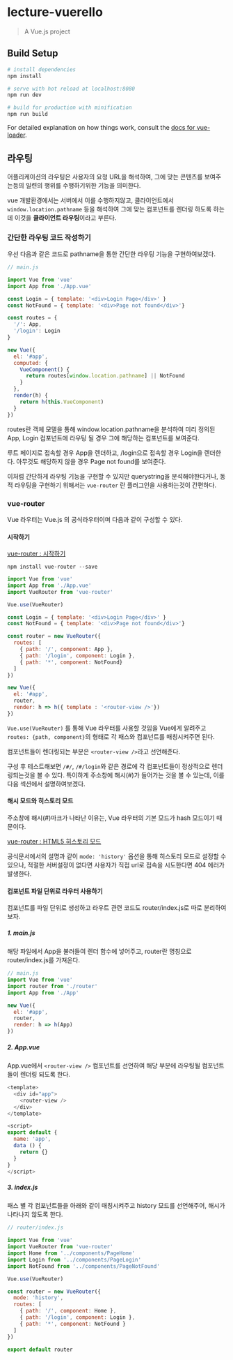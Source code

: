 # lecture-vuerello

> A Vue.js project

## Build Setup

``` bash
# install dependencies
npm install

# serve with hot reload at localhost:8080
npm run dev

# build for production with minification
npm run build
```

For detailed explanation on how things work, consult the [docs for vue-loader](http://vuejs.github.io/vue-loader).

## 라우팅

어플리케이션의 라우팅은 사용자의 요청 URL을 해석하여, 그에 맞는 콘텐츠를 보여주는등의 일련의 행위를 수행하기위한 기능을 의미한다.

vue 개발환경에서는 서버에서 이를 수행하지않고, 클라이언트에서 `window.location.pathname` 등을 해석하여 그에 맞는 컴포넌트를 렌더링 하도록 하는데 이것을 **클라이언트 라우팅**이라고 부른다.

### 간단한 라우팅 코드 작성하기

우선 다음과 같은 코드로 pathname을 통한 간단한 라우팅 기능을 구현하여보겠다.

``` javascript
// main.js

import Vue from 'vue'
import App from './App.vue'

const Login = { template: '<div>Login Page</div>' }
const NotFound = { template: '<div>Page not found</div>'}

const routes = {
  '/': App,
  '/login': Login
}

new Vue({
  el: '#app',
  computed: {
    VueComponent() {
      return routes[window.location.pathname] || NotFound
    }
  },
  render(h) {
    return h(this.VueComponent)
  }
})

```

routes란 객체 모델을 통해 window.location.pathname을 분석하여 미리 정의된 App, Login 컴포넌트에 라우팅 될 경우 그에 해당하는 컴포넌트를 보여준다.

루트 페이지로 접속할 경우 App을 렌더하고, /login으로 접속할 경우 Login을 렌더한다. 아무것도 해당하지 않을 경우 Page not found를 보여준다.

이처럼 간단하게 라우팅 기능을 구현할 수 있지만 querystring을 분석해야한다거나, 동적 라우팅을 구현하기 위해서는 `vue-router` 란 플러그인을 사용하는것이 간편하다.

### vue-router

Vue 라우터는 Vue.js 의 공식라우터이며 다음과 같이 구성할 수 있다.

#### 시작하기

[vue-router : 시작하기](https://router.vuejs.org/kr/guide/)

```
npm install vue-router --save
```

``` javascript
import Vue from 'vue'
import App from './App.vue'
import VueRouter from 'vue-router'

Vue.use(VueRouter)

const Login = { template: '<div>Login Page</div>' }
const NotFound = { template: '<div>Page not found</div>'}

const router = new VueRouter({
  routes: [
    { path: '/', component: App },
    { path: '/login', component: Login },
    { path: '*', component: NotFound}
  ]
})

new Vue({
  el: '#app',
  router,
  render: h => h({ template : '<router-view />'})
})
```

`Vue.use(VueRouter)` 를 통해 Vue 라우터를 사용할 것임을 Vue에게 알려주고 `routes: {path, component}`의 형태로 각 패스와 컴포넌트를 매칭시켜주면 된다.

컴포넌트들이 렌더링되는 부분은 `<router-view />`라고 선언해준다.

구성 후 테스트해보면 `/#/`, `/#/login`와 같은 경로에 각 컴포넌트들이 정상적으로 렌더링되는것을 볼 수 있다. 특이하게 주소창에 해시(#)가 들어가는 것을 볼 수 있는데, 이를 다음 섹션에서 설명하여보겠다.

#### 해시 모드와 히스토리 모드

주소창에 해시(#)마크가 나타난 이유는, Vue 라우터의 기본 모드가 hash 모드이기 때문이다. 

[vue-router : HTML5 히스토리 모드](https://router.vuejs.org/kr/guide/essentials/history-mode.html)

공식문서에서의 설명과 같이 `mode: 'history'` 옵션을 통해 히스토리 모드로 설정할 수 있으나, 적절한 서버설정이 없다면 사용자가 직접 url로 접속을 시도한다면 404 에러가 발생한다.

#### 컴포넌트 파일 단위로 라우터 사용하기

컴포넌트를 파일 단위로 생성하고 라우트 관련 코드도 router/index.js로 따로 분리하여 보자.

##### 1. main.js

해당 파일에서 App을 불러들여 렌더 함수에 넣어주고, router란 명칭으로 router/index.js를 가져온다.

``` javascript
// main.js
import Vue from 'vue'
import router from './router'
import App from './App'

new Vue({
  el: '#app',
  router,
  render: h => h(App)
})
```

##### 2. App.vue

App.vue에서 `<router-view />` 컴포넌트를 선언하여 해당 부분에 라우팅될 컴포넌트들이 렌더링 되도록 한다.

``` javascript
<template>
  <div id="app">
    <router-view />
  </div>
</template>

<script>
export default {
  name: 'app',
  data () {
    return {}
  }
}
</script>
```

##### 3. index.js

패스 별 각 컴포넌트들을 아래와 같이 매칭시켜주고 history 모드를 선언해주어, 해시가 나타나지 않도록 한다.

``` javascript
// router/index.js

import Vue from 'vue'
import VueRouter from 'vue-router'
import Home from '../components/PageHome'
import Login from '../components/PageLogin'
import NotFound from '../components/PageNotFound'

Vue.use(VueRouter)

const router = new VueRouter({
  mode: 'history',
  routes: [
    { path: '/', component: Home },
    { path: '/login', component: Login },
    { path: '*', component: NotFound }
  ]
})

export default router
```